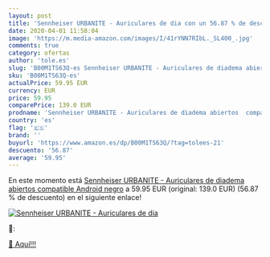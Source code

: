 ```yaml
---
layout: post
title: 'Sennheiser URBANITE - Auriculares de dia con un 56.87 % de descuento'
date: 2020-04-01 11:58:04
image: 'https://m.media-amazon.com/images/I/41rYNN7RIbL._SL400_.jpg'
comments: true
category: ofertas
author: 'tole.es'
slug: 'B00M1TS63Q-es Sennheiser URBANITE - Auriculares de diadema abiertos...'
sku: 'B00M1TS63Q-es'
actualPrice: 59.95 EUR
currency: EUR
price: 59.95
comparePrice: 139.0 EUR
prodname: 'Sennheiser URBANITE - Auriculares de diadema abiertos  compatible Android   negro'
country: 'es'
flag: '🇪🇸'
brand: ''
buyurl: 'https://www.amazon.es/dp/B00M1TS63Q/?tag=tolees-21'
descuento: '56.87'
average: '59.95'
---
```


En este momento está [Sennheiser URBANITE - Auriculares de diadema abiertos  compatible Android   negro](https://www.amazon.es/dp/B00M1TS63Q/?tag=tolees-21) a 59.95 EUR (original: 139.0 EUR) (56.87 %  de descuento) en el siguiente enlace!

[![Sennheiser URBANITE - Auriculares de dia](https://m.media-amazon.com/images/I/41rYNN7RIbL._SL400_.jpg)](https://www.amazon.es/dp/B00M1TS63Q/?tag=tolees-21)

🔎:


[🛒 Aquí!!!](https://www.amazon.es/dp/B00M1TS63Q/?tag=tolees-21)
